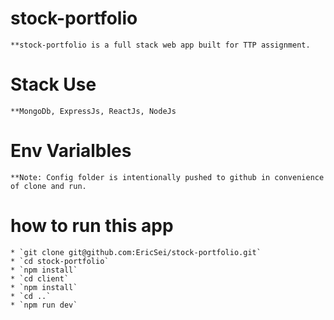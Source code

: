 # stock-portfolio

    **stock-portfolio is a full stack web app built for TTP assignment.

# Stack Use

    **MongoDb, ExpressJs, ReactJs, NodeJs

# Env Varialbles

    **Note: Config folder is intentionally pushed to github in convenience of clone and run.

# how to run this app

    * `git clone git@github.com:EricSei/stock-portfolio.git`
    * `cd stock-portfolio`
    * `npm install`
    * `cd client`
    * `npm install`
    * `cd ..`
    * `npm run dev`
